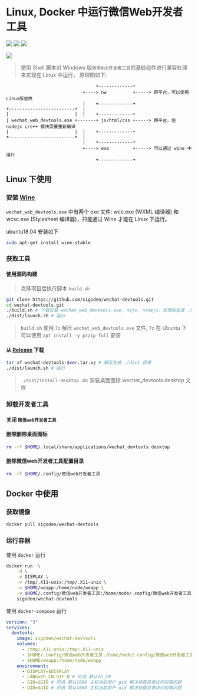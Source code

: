 # Linux, Docker 中运行微信Web开发者工具

[![](https://img.shields.io/travis/sigoden/wechat-devtools.svg)](https://travis-ci.org/sigoden/wechat-devtools)
[![](https://img.shields.io/github/release/sigoden/wechat-devtools.svg)](https://github.com/sigoden/wechat-devtools/releases)
[![](https://img.shields.io/docker/automated/sigoden/wechat-devtools.svg)](https://hub.docker.com/r/sigoden/wechat-devtools)

![](https://user-images.githubusercontent.com/4012553/50875629-38fc6300-1404-11e9-8c4c-90dd2e982172.gif)

> 使用 Shell 脚本对 Windows 版`微信Web开发者工具`的基础组件进行兼容处理来实现在 Linux 中运行， 原理图如下:

```
                                  +-------------+
                             +----> nw          +-----> 跨平台，可以使用Linux版替换
                             |    +-------------+
+-------------------------+  |
|                         |  |    +-------------+
| wechat_web_devtools.exe +-------+ js/html/css +-----> 跨平台，但 nodejs c/c++ 模块需要重新编译
|                         |  |    +-------------+
+-------------------------+  |
                             |    +-------------+
                             +----> exe         +-----> 可以通过 wine 中运行
                                  +-------------+

```
## Linux 下使用

### 安装 [Wine](https://www.winehq.org) 

`wechat_web_devtools.exe` 中有两个 exe 文件: wcc.exe (WXML 编译器) 和 wcsc.exe (Stylesheet 编译器)，只能通过 Wine 才能在 Linux 下运行。

ubuntu18.04 安装如下

```sh
sudo apt-get install wine-stable
```

### 获取工具

#### 使用源码构建

> 克隆项目后执行脚本 `build.sh`


```sh
git clone https://github.com/sigoden/wechat-devtools.git
cd wechat-devtools.git
./build.sh # 下载安装 wechat_web_devtools.exe, nwjs, nodejs，处理后生成 ./dist 目录
./dist/launch.sh # 运行
```

> `build.sh` 使用 `7z` 解压 `wechat_web_devtools.exe` 文件, `7z` 在 Ubuntu 下可以使用 `apt install -y p7zip-full` 安装

#### 从 [Release](https://github.com/sigoden/wechat-devtools/releases) 下载
```sh
tar xf wechat-devtools-$ver.tar.xz # 解压生成 ./dist 目录
./dist/launch.sh # 运行
```
> `./dist/install-desktop.sh`: 安装桌面图标 wechat_devtools.desktop 文件

### 卸载开发者工具

#### 关闭 `微信web开发者工具`

#### 删除删除桌面图标
```sh
rm -rf $HOME/.local/share/applications/wechat_devtools.desktop
```

#### 删除微信web开发者工具配置目录
```sh
rm -rf $HOME/.config/微信web开发者工具
```

## Docker 中使用

### 获取镜像

```sh
docker pull sigoden/wechat-devtools
```

### 运行容器

使用 `docker` 运行

```sh
docker run  \
    -d \
    -e DISPLAY \
    -v /tmp/.X11-unix:/tmp/.X11-unix \
    -v $HOME/weapp:/home/node/weapp \
    -v $HOME/.config/微信web开发者工具:/home/node/.config/微信web开发者工具 \
    sigoden/wechat-devtools
```

使用 `docker-compose` 运行

```yaml
version: "3"
services:
  devtools:
    image: sigoden/wechat-devtools
    volumes:
      - /tmp/.X11-unix:/tmp/.X11-unix
      - $HOME/.config/微信web开发者工具:/home/node/.config/微信web开发者工具
      - $HOME/weapp:/home/node/weapp
    environment:
      - DISPLAY=$DISPLAY
      - LANG=zh_CN.UTF-8 # 可选 默认zh_CN
      - GID=$GID # 可选 默认1000 主机当前用户 gid 解决挂载目录访问权限问题
      - UID=$UID # 可选 默认1000 主机当前用户 uid 解决挂载目录访问权限问题
```